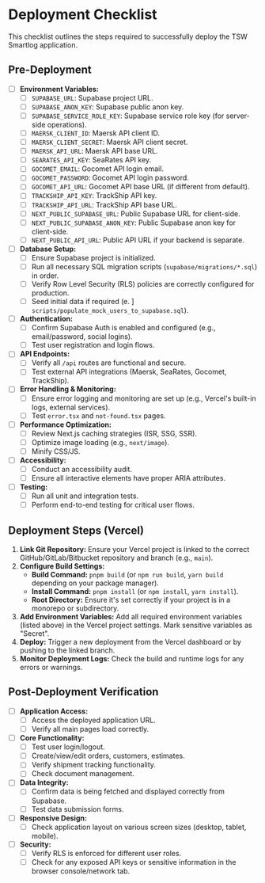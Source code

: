 # Deployment Checklist

This checklist outlines the steps required to successfully deploy the TSW Smartlog application.

## Pre-Deployment

- [ ] **Environment Variables:**
  - [ ] `SUPABASE_URL`: Supabase project URL.
  - [ ] `SUPABASE_ANON_KEY`: Supabase public anon key.
  - [ ] `SUPABASE_SERVICE_ROLE_KEY`: Supabase service role key (for server-side operations).
  - [ ] `MAERSK_CLIENT_ID`: Maersk API client ID.
  - [ ] `MAERSK_CLIENT_SECRET`: Maersk API client secret.
  - [ ] `MAERSK_API_URL`: Maersk API base URL.
  - [ ] `SEARATES_API_KEY`: SeaRates API key.
  - [ ] `GOCOMET_EMAIL`: Gocomet API login email.
  - [ ] `GOCOMET_PASSWORD`: Gocomet API login password.
  - [ ] `GOCOMET_API_URL`: Gocomet API base URL (if different from default).
  - [ ] `TRACKSHIP_API_KEY`: TrackShip API key.
  - [ ] `TRACKSHIP_API_URL`: TrackShip API base URL.
  - [ ] `NEXT_PUBLIC_SUPABASE_URL`: Public Supabase URL for client-side.
  - [ ] `NEXT_PUBLIC_SUPABASE_ANON_KEY`: Public Supabase anon key for client-side.
  - [ ] `NEXT_PUBLIC_API_URL`: Public API URL if your backend is separate.

- [ ] **Database Setup:**
  - [ ] Ensure Supabase project is initialized.
  - [ ] Run all necessary SQL migration scripts (`supabase/migrations/*.sql`) in order.
  - [ ] Verify Row Level Security (RLS) policies are correctly configured for production.
  - [ ] Seed initial data if required (e. ] `scripts/populate_mock_users_to_supabase.sql`).

- [ ] **Authentication:**
  - [ ] Confirm Supabase Auth is enabled and configured (e.g., email/password, social logins).
  - [ ] Test user registration and login flows.

- [ ] **API Endpoints:**
  - [ ] Verify all `/api` routes are functional and secure.
  - [ ] Test external API integrations (Maersk, SeaRates, Gocomet, TrackShip).

- [ ] **Error Handling & Monitoring:**
  - [ ] Ensure error logging and monitoring are set up (e.g., Vercel's built-in logs, external services).
  - [ ] Test `error.tsx` and `not-found.tsx` pages.

- [ ] **Performance Optimization:**
  - [ ] Review Next.js caching strategies (ISR, SSG, SSR).
  - [ ] Optimize image loading (e.g., `next/image`).
  - [ ] Minify CSS/JS.

- [ ] **Accessibility:**
  - [ ] Conduct an accessibility audit.
  - [ ] Ensure all interactive elements have proper ARIA attributes.

- [ ] **Testing:**
  - [ ] Run all unit and integration tests.
  - [ ] Perform end-to-end testing for critical user flows.

## Deployment Steps (Vercel)

1.  **Link Git Repository:** Ensure your Vercel project is linked to the correct GitHub/GitLab/Bitbucket repository and branch (e.g., `main`).
2.  **Configure Build Settings:**
    -   **Build Command:** `pnpm build` (or `npm run build`, `yarn build` depending on your package manager).
    -   **Install Command:** `pnpm install` (or `npm install`, `yarn install`).
    -   **Root Directory:** Ensure it's set correctly if your project is in a monorepo or subdirectory.
3.  **Add Environment Variables:** Add all required environment variables (listed above) in the Vercel project settings. Mark sensitive variables as "Secret".
4.  **Deploy:** Trigger a new deployment from the Vercel dashboard or by pushing to the linked branch.
5.  **Monitor Deployment Logs:** Check the build and runtime logs for any errors or warnings.

## Post-Deployment Verification

- [ ] **Application Access:**
  - [ ] Access the deployed application URL.
  - [ ] Verify all main pages load correctly.
- [ ] **Core Functionality:**
  - [ ] Test user login/logout.
  - [ ] Create/view/edit orders, customers, estimates.
  - [ ] Verify shipment tracking functionality.
  - [ ] Check document management.
- [ ] **Data Integrity:**
  - [ ] Confirm data is being fetched and displayed correctly from Supabase.
  - [ ] Test data submission forms.
- [ ] **Responsive Design:**
  - [ ] Check application layout on various screen sizes (desktop, tablet, mobile).
- [ ] **Security:**
  - [ ] Verify RLS is enforced for different user roles.
  - [ ] Check for any exposed API keys or sensitive information in the browser console/network tab.
